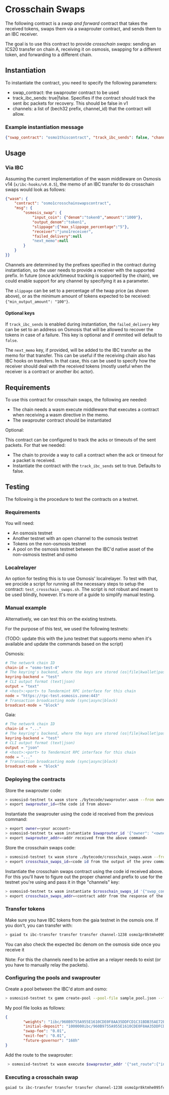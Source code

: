 # Crosschain Swaps

The following contract is a *swap and forward* contract that takes the received
tokens, swaps them via a swaprouter contract, and sends them to an IBC receiver.

The goal is to use this contract to provide *crosschain swaps*: sending an ICS20
transfer on chain A, receiving it on osmosis, swapping for a different token,
and forwarding to a different chain.

## Instantiation

To instantiate the contract, you need to specify the following parameters:

 * swap_contract: the swaprouter contract to be used
 * track_ibc_sends: true|false. Specifies if the contract should track the sent ibc packets for recovery. This should be false in v1
 * channels: a list of (bech32 prefix, channel_id) that the contract will allow. 

### Example instantiation message

``` json
{"swap_contract": "osmo1thiscontract", "track_ibc_sends": false, "channels": [["cosmos", "channel-0"], ["juno", "channel-42"]]}
```

## Usage

### Via IBC

Assuming the current implementation of the wasm middleware on Osmosis v14 (`x/ibc-hooks/v0.0.5`), the memo
of an IBC transfer to do crosschain swaps would look as follows:

``` json
{"wasm": {
    "contract": "osmo1crosschainswapscontract", 
    "msg": {
        "osmosis_swap": {
            "input_coin": {"denom":"token0","amount":"1000"}, 
            "output_denom":"token1",
            "slippage":{"max_slippage_percentage":"5"},
            "receiver":"juno1receiver",
            "failed_delivery":null
            "next_memo":null
        }
    }
}}
```

Channels are determined by the prefixes specified in the contract during
instantiation, so the user needs to provide a receiver with the supported
prefix. In future (once ack/timeout tracking is supported by the chain), we
could enable support for any channel by specifying it as a parameter.

The `slippage` can be set to a percentage of the twap price (as shown above), or as
the minimum amount of tokens expected to be received: `{"min_output_amount": "100"}`.


#### Optional keys

If `track_ibc_sends` is enabled during instantiation, the `failed_delivery` key
can be set to an address on Osmosis that will be allowed to recover the tokens
in case of a failure. This key is optional and if ommited will default to
`false`.

The `next_memo` key, if provided, will be added to the IBC transfer as the memo
for that transfer. This can be useful if the receiving chain also has IBC hooks
on transfers. In that case, this can be used to specify how the receiver should
deal with the received tokens (mostly useful when the receiver is a contract or
another ibc actor).


## Requirements

To use this contract for crosschain swaps, the following are needed:

 * The chain needs a wasm execute middleware that executes a contract when
   receiving a wasm directive in the memo.
 * The swaprouter contract should be instantiated
 
Optional:

This contract can be configured to track the acks or timeouts of the sent
packets. For that we needed:

 * The chain to provide a way to call a contract when the ack or timeout for a
   packet is received. 
 * Instantiate the contract with the `track_ibc_sends` set to true. Defaults
   to false.


## Testing

The following is the procedure to test the contracts on a testnet.

### Requirements

You will need: 

* An osmosis testnet
* Another testnet with an open channel to the osmosis testnet
* Tokens on the non-osmosis testnet
* A pool on the osmosis testnet between the IBC'd native asset of the
  non-osmosis testnet and osmo

### Localrelayer

An option for testing this is to use Osmosis' localrelayer. To test with that, we procide a script for running 
all the necessary steps to setup the contract: `test_crosschain_swaps.sh`. The script is not robust and meant 
to be used blindly, however. It's more of a guide to simplify manual testing.
  
### Manual example

Alternatively, we can test this on the existing testnets. 

For the purpose of this test, we used the following testnets: 

(TODO: update this with the juno testnet that supports memo when it's available and update the commands based on the
script)

Osmosis:

``` toml
# The network chain ID
chain-id = "osmo-test-4"
# The keyring's backend, where the keys are stored (os|file|kwallet|pass|test|memory)
keyring-backend = "test"
# CLI output format (text|json)
output = "text"
# <host>:<port> to Tendermint RPC interface for this chain
node = "https://rpc-test.osmosis.zone:443"
# Transaction broadcasting mode (sync|async|block)
broadcast-mode = "block"
```

Gaia:

``` toml
# The network chain ID
chain-id = "..."
# The keyring's backend, where the keys are stored (os|file|kwallet|pass|test|memory)
keyring-backend = "test"
# CLI output format (text|json)
output = "json"
# <host>:<port> to Tendermint RPC interface for this chain
node = "..."
# Transaction broadcasting mode (sync|async|block)
broadcast-mode = "block"
```

### Deploying the contracts

Store the swaprouter code:

``` sh
> osmosisd-testnet tx wasm store ./bytecode/swaprouter.wasm --from owner  --gas auto --gas-prices 0.1uosmo --gas-adjustment 1.3 -y
> export swaprouter_id=<the code id from above>
```

Instantiate the swaprouter using the code id received from the previous command:

``` sh
> export owner=<your account>
> osmosisd-testnet tx wasm instantiate $swaprouter_id '{"owner": "<owner bech32 addr>"}' --from owner --admin $owner --label swaprouter --yes
> export swaprouter_addr=<addr received from the above command>
```

Store the crosschain swaps code:

``` sh
> osmosisd-testnet tx wasm store ./bytecode/crosschain_swaps.wasm --from owner  --gas auto --gas-prices 0.1uosmo --gas-adjustment 1.3 -y
> export crosschain_swaps_id=<code id from the output of the prev command>
```

Instantiate the crosschain swaps contract using the code id received above. For
this you'll have to figure out the proper channel and prefix to use for the
testnet you're using and pass it in thge "channels" key:


``` sh
> osmosisd-testnet tx wasm instantiate $crosschain_swaps_id '{"swap_contract": "osmo1jd8fhpudhy8n77t57uqgq8jltc80khtrp2x0sflr0sa9useuyc7qcwc5ea", "track_ibc_sends": false, "channels": [["cosmos", "channel-314"]]}' --from owner --admin $owner --label=crosschain_swaps --yes
> export crosschain_swaps_addr=<contract addr from the response of the prec command>
```

### Transfer tokens

Make sure you have IBC tokens from the gaia testnet in the osmois one. If you don't, you can transfer with:

``` sh
> gaiad tx ibc-transfer transfer transfer channel-1238 osmo1pr8ktmhe095fc5stt5xrh4caw09xgtnasnwwf7 5850086uatom --from hub1 -y --gas auto --gas-prices 0.1uatom --gas-adjustment 1.3
```

You can also check the expected ibc denom on the osmosis side once you receive it

Note: For this the channels need to be active an a relayer needs to exist (or you have to manually relay the packets).

### Configuring the pools and swaprouter

Create a pool between the IBC'd atom and osmo:

``` sh
> osmosisd-testnet tx gamm create-pool --pool-file sample_pool.json --from owner
```

My pool file looks as follows:

``` json
{
        "weights": "1ibc/960B9755A955E1610CDE0F8AA35DDFCD1C31BDB35AE72E2702E1C2C2E778E603,1uosmo",
        "initial-deposit": "1000000ibc/960B9755A955E1610CDE0F8AA35DDFCD1C31BDB35AE72E2702E1C2C2E778E603,1000000uosmo",
        "swap-fee": "0.01",
        "exit-fee": "0.01",
        "future-governor": "168h"
}
```

Add the route to the swaprouter:

``` sh
 > osmosisd-testnet tx wasm execute $swaprouter_addr '{"set_route":{"input_denom":"ibc/960B9755A955E1610CDE0F8AA35DDFCD1C31BDB35AE72E2702E1C2C2E778E603","output_denom":"uosmo","pool_route":[{"pool_id":"720","token_out_denom":"uosmo"}]}}' --from owner -y
```

### Executing a crosschain swap

``` sh
gaiad tx ibc-transfer transfer transfer channel-1238 osmo1pr8ktmhe095fc5stt5xrh4caw09xgtnasnwwf7 1uatom --from hub1 -y --gas auto --gas-prices 0.1uatom --gas-adjustment 1.3 --memo '{"wasm": {"contract": "osmo1jx6d8x33yrysq0dyxpkwz48d2fn795y5p26ptsy4vchsjq52lteskp8n2q", "msg": {"osmosis_swap":{"input_coin":{"denom":"ibc/960B9755A955E1610CDE0F8AA35DDFCD1C31BDB35AE72E2702E1C2C2E778E603","amount":"100"},"output_denom":"uosmo","slippage":{"max_slippage_percentage":"20"},"receiver":"cosmos1qraj684l2deqwhe2x0dcz26xf28j5hrml8dlv5"}}}}'
```

